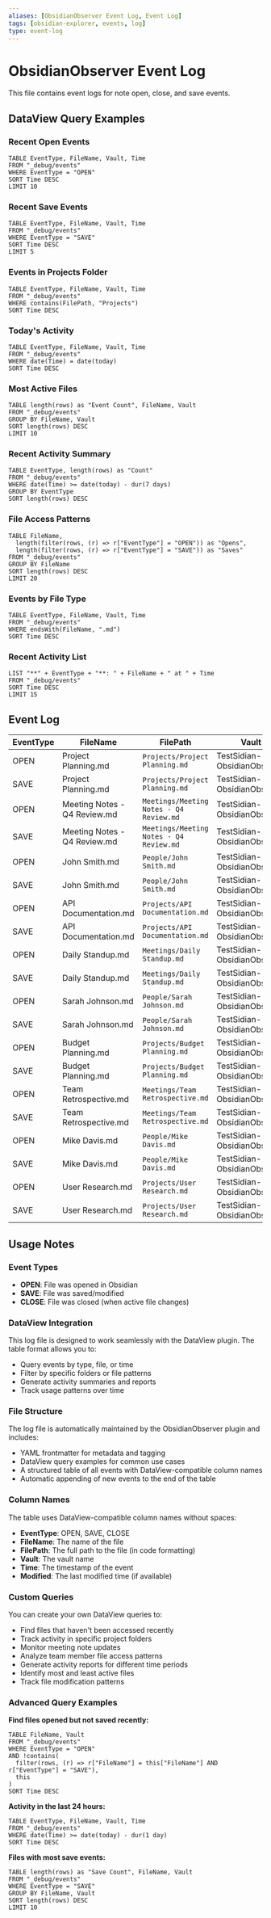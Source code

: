```yaml
---
aliases: [ObsidianObserver Event Log, Event Log]
tags: [obsidian-explorer, events, log]
type: event-log
---
```


# ObsidianObserver Event Log

This file contains event logs for note open, close, and save events.

## DataView Query Examples

### Recent Open Events
```dataview
TABLE EventType, FileName, Vault, Time
FROM "_debug/events"
WHERE EventType = "OPEN"
SORT Time DESC
LIMIT 10
```

### Recent Save Events
```dataview
TABLE EventType, FileName, Vault, Time
FROM "_debug/events"
WHERE EventType = "SAVE"
SORT Time DESC
LIMIT 5
```

### Events in Projects Folder
```dataview
TABLE EventType, FileName, Vault, Time
FROM "_debug/events"
WHERE contains(FilePath, "Projects")
SORT Time DESC
```

### Today's Activity
```dataview
TABLE EventType, FileName, Vault, Time
FROM "_debug/events"
WHERE date(Time) = date(today)
SORT Time DESC
```

### Most Active Files
```dataview
TABLE length(rows) as "Event Count", FileName, Vault
FROM "_debug/events"
GROUP BY FileName, Vault
SORT length(rows) DESC
LIMIT 10
```

### Recent Activity Summary
```dataview
TABLE EventType, length(rows) as "Count"
FROM "_debug/events"
WHERE date(Time) >= date(today) - dur(7 days)
GROUP BY EventType
SORT length(rows) DESC
```

### File Access Patterns
```dataview
TABLE FileName, 
  length(filter(rows, (r) => r["EventType"] = "OPEN")) as "Opens",
  length(filter(rows, (r) => r["EventType"] = "SAVE")) as "Saves"
FROM "_debug/events"
GROUP BY FileName
SORT length(rows) DESC
LIMIT 20
```

### Events by File Type
```dataview
TABLE EventType, FileName, Vault, Time
FROM "_debug/events"
WHERE endsWith(FileName, ".md")
SORT Time DESC
```

### Recent Activity List
```dataview
LIST "**" + EventType + "**: " + FileName + " at " + Time
FROM "_debug/events"
SORT Time DESC
LIMIT 15
```

## Event Log

| EventType | FileName | FilePath | Vault | Time | Modified |
|-----------|----------|----------|-------|------|----------|
| OPEN | Project Planning.md | `Projects/Project Planning.md` | TestSidian-ObsidianObserver | 2024-12-20T23:45:00.000Z | 2024-12-20T23:44:30.000Z |
| SAVE | Project Planning.md | `Projects/Project Planning.md` | TestSidian-ObsidianObserver | 2024-12-20T23:45:15.000Z | 2024-12-20T23:45:15.000Z |
| OPEN | Meeting Notes - Q4 Review.md | `Meetings/Meeting Notes - Q4 Review.md` | TestSidian-ObsidianObserver | 2024-12-20T23:46:00.000Z | 2024-12-20T23:45:45.000Z |
| SAVE | Meeting Notes - Q4 Review.md | `Meetings/Meeting Notes - Q4 Review.md` | TestSidian-ObsidianObserver | 2024-12-20T23:46:30.000Z | 2024-12-20T23:46:30.000Z |
| OPEN | John Smith.md | `People/John Smith.md` | TestSidian-ObsidianObserver | 2024-12-20T23:47:00.000Z | 2024-12-20T23:46:15.000Z |
| SAVE | John Smith.md | `People/John Smith.md` | TestSidian-ObsidianObserver | 2024-12-20T23:47:45.000Z | 2024-12-20T23:47:45.000Z |
| OPEN | API Documentation.md | `Projects/API Documentation.md` | TestSidian-ObsidianObserver | 2024-12-20T23:48:00.000Z | 2024-12-20T23:47:30.000Z |
| SAVE | API Documentation.md | `Projects/API Documentation.md` | TestSidian-ObsidianObserver | 2024-12-20T23:48:20.000Z | 2024-12-20T23:48:20.000Z |
| OPEN | Daily Standup.md | `Meetings/Daily Standup.md` | TestSidian-ObsidianObserver | 2024-12-20T23:49:00.000Z | 2024-12-20T23:48:45.000Z |
| SAVE | Daily Standup.md | `Meetings/Daily Standup.md` | TestSidian-ObsidianObserver | 2024-12-20T23:49:30.000Z | 2024-12-20T23:49:30.000Z |
| OPEN | Sarah Johnson.md | `People/Sarah Johnson.md` | TestSidian-ObsidianObserver | 2024-12-20T23:50:00.000Z | 2024-12-20T23:49:15.000Z |
| SAVE | Sarah Johnson.md | `People/Sarah Johnson.md` | TestSidian-ObsidianObserver | 2024-12-20T23:50:45.000Z | 2024-12-20T23:50:45.000Z |
| OPEN | Budget Planning.md | `Projects/Budget Planning.md` | TestSidian-ObsidianObserver | 2024-12-20T23:51:00.000Z | 2024-12-20T23:50:30.000Z |
| SAVE | Budget Planning.md | `Projects/Budget Planning.md` | TestSidian-ObsidianObserver | 2024-12-20T23:51:20.000Z | 2024-12-20T23:51:20.000Z |
| OPEN | Team Retrospective.md | `Meetings/Team Retrospective.md` | TestSidian-ObsidianObserver | 2024-12-20T23:52:00.000Z | 2024-12-20T23:51:45.000Z |
| SAVE | Team Retrospective.md | `Meetings/Team Retrospective.md` | TestSidian-ObsidianObserver | 2024-12-20T23:52:30.000Z | 2024-12-20T23:52:30.000Z |
| OPEN | Mike Davis.md | `People/Mike Davis.md` | TestSidian-ObsidianObserver | 2024-12-20T23:53:00.000Z | 2024-12-20T23:52:15.000Z |
| SAVE | Mike Davis.md | `People/Mike Davis.md` | TestSidian-ObsidianObserver | 2024-12-20T23:53:45.000Z | 2024-12-20T23:53:45.000Z |
| OPEN | User Research.md | `Projects/User Research.md` | TestSidian-ObsidianObserver | 2024-12-20T23:54:00.000Z | 2024-12-20T23:53:30.000Z |
| SAVE | User Research.md | `Projects/User Research.md` | TestSidian-ObsidianObserver | 2024-12-20T23:54:20.000Z | 2024-12-20T23:54:20.000Z |

## Usage Notes

### Event Types
- **OPEN**: File was opened in Obsidian
- **SAVE**: File was saved/modified
- **CLOSE**: File was closed (when active file changes)

### DataView Integration
This log file is designed to work seamlessly with the DataView plugin. The table format allows you to:
- Query events by type, file, or time
- Filter by specific folders or file patterns
- Generate activity summaries and reports
- Track usage patterns over time

### File Structure
The log file is automatically maintained by the ObsidianObserver plugin and includes:
- YAML frontmatter for metadata and tagging
- DataView query examples for common use cases
- A structured table of all events with DataView-compatible column names
- Automatic appending of new events to the end of the table

### Column Names
The table uses DataView-compatible column names without spaces:
- **EventType**: OPEN, SAVE, CLOSE
- **FileName**: The name of the file
- **FilePath**: The full path to the file (in code formatting)
- **Vault**: The vault name
- **Time**: The timestamp of the event
- **Modified**: The last modified time (if available)

### Custom Queries
You can create your own DataView queries to:
- Find files that haven't been accessed recently
- Track activity in specific project folders
- Monitor meeting note updates
- Analyze team member file access patterns
- Generate activity reports for different time periods
- Identify most and least active files
- Track file modification patterns

### Advanced Query Examples

**Find files opened but not saved recently:**
```dataview
TABLE FileName, Vault
FROM "_debug/events"
WHERE EventType = "OPEN"
AND !contains(
  filter(rows, (r) => r["FileName"] = this["FileName"] AND r["EventType"] = "SAVE"),
  this
)
SORT Time DESC
```

**Activity in the last 24 hours:**
```dataview
TABLE EventType, FileName, Vault, Time
FROM "_debug/events"
WHERE date(Time) >= date(today) - dur(1 day)
SORT Time DESC
```

**Files with most save events:**
```dataview
TABLE length(rows) as "Save Count", FileName, Vault
FROM "_debug/events"
WHERE EventType = "SAVE"
GROUP BY FileName, Vault
SORT length(rows) DESC
LIMIT 10
```
